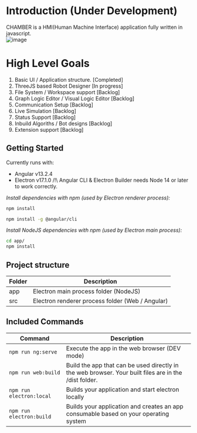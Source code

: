 # Introduction (Under Development)

CHAMBER is a HMI(Human Machine Interface) application fully written in javascript.  
![image](https://user-images.githubusercontent.com/32586986/173544614-2e2b3e3b-8293-4ed0-a1e1-5f6d5e8d253d.png)

# High Level Goals  
1. Basic UI / Application structure. [Completed]  
2. ThreeJS based Robot Designer [In progress]  
3. File System / Workspace support [Backlog]
4. Graph Logic Editor / Visual Logic Editor [Backlog]
5. Communication Setup [Backlog]
6. Live Simulation [Backlog]
7. Status Support [Backlog]
8. Inbuild Algoriths / Bot designs [Backlog]
9. Extension support [Backlog]


## Getting Started

Currently runs with:
- Angular v13.2.4
- Electron v17.1.0
/!\ Angular CLI & Electron Builder needs Node 14 or later to work correctly.

*Install dependencies with npm (used by Electron renderer process):*

``` bash
npm install
```

``` bash
npm install -g @angular/cli
```

*Install NodeJS dependencies with npm (used by Electron main process):*

``` bash
cd app/
npm install
```

## Project structure

| Folder | Description                                      |
|--------|--------------------------------------------------|
| app    | Electron main process folder (NodeJS)            |
| src    | Electron renderer process folder (Web / Angular) |


## Included Commands

| Command                  | Description                                                                                           |
|--------------------------|-------------------------------------------------------------------------------------------------------|
| `npm run ng:serve`       | Execute the app in the web browser (DEV mode)                                                         |
| `npm run web:build`      | Build the app that can be used directly in the web browser. Your built files are in the /dist folder. |
| `npm run electron:local` | Builds your application and start electron locally                                                    |
| `npm run electron:build` | Builds your application and creates an app consumable based on your operating system                  |


